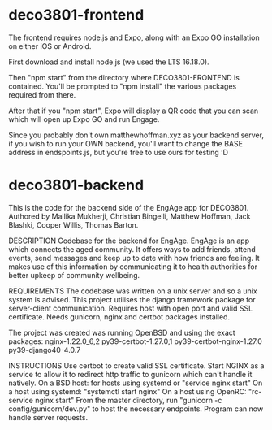 # deco3801-frontend
 
The frontend requires node.js and Expo, along with an Expo GO installation on either iOS or Android.

First download and install node.js (we used the LTS 16.18.0).

Then "npm start" from the directory where DECO3801-FRONTEND is contained. 
You'll be prompted to "npm install" the various packages required from there.

After that if you "npm start", Expo will display a QR code that you can scan which will open up Expo GO and run Engage.

Since you probably don't own matthewhoffman.xyz as your backend server,
if you wish to run your OWN backend, you'll want to change the BASE address
in endspoints.js, but you're free to use ours for testing :D

# deco3801-backend

This is the code for the backend side of the EngAge app for DECO3801.
Authored by Mallika Mukherji, Christian Bingelli, Matthew Hoffman, Jack Blashki, Cooper Willis, Thomas Barton.

DESCRIPTION
Codebase for the backend for EngAge.
EngAge is an app which connects the aged community. It offers ways to add friends, attend events, send messages and keep up to date with how friends are feeling. It makes use of this information by communicating it to health authorities for better upkeep of community wellbeing.

REQUIREMENTS
The codebase was written on a unix server and so a unix system is advised.
This project utilises the django framework package for server-client communication.
Requires host with open port and valid SSL certificate.
Needs gunicorn, nginx and certbot packages installed.

The project was created was running OpenBSD and using the exact packages:
	nginx-1.22.0_6,2
	py39-certbot-1.27.0,1
	py39-certbot-nginx-1.27.0
	py39-django40-4.0.7

INSTRUCTIONS
Use certbot to create valid SSL certificate.
Start NGINX as a service to allow it to redirect http traffic to gunicorn which can't handle it natively.
	On a BSD host: for hosts using systemd or "service nginx start"
	On a host using systemd: "systemctl start nginx"
	On a host using OpenRC: "rc-service nginx start"
From the master directory, run "gunicorn -c config/gunicorn/dev.py" to host the necessary endpoints.
Program can now handle server requests.
